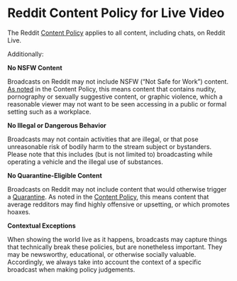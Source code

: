 Reddit Content Policy for Live Video
====================================

The Reddit [Content Policy](https://www.redditinc.com/policies/content-policy) applies to all content, including chats, on Reddit Live.

Additionally:

**No NSFW Content**

Broadcasts on Reddit may not include NSFW (“Not Safe for Work”) content. [As noted](https://www.redditinc.com/policies/content-policy#text-content3) in the Content Policy, this means content that contains nudity, pornography or sexually suggestive content, or graphic violence, which a reasonable viewer may not want to be seen accessing in a public or formal setting such as a workplace.

**No Illegal or Dangerous Behavior**

Broadcasts may not contain activities that are illegal, or that pose unreasonable risk of bodily harm to the stream subject or bystanders. Please note that this includes (but is not limited to) broadcasting while operating a vehicle and the illegal use of substances.

**No Quarantine-Eligible Content**

Broadcasts on Reddit may not include content that would otherwise trigger a [Quarantine](https://www.reddithelp.com/en/categories/rules-reporting/account-and-community-restrictions/quarantined-subreddits). As noted in the [Content Policy](https://www.redditinc.com/policies/content-policy), this means content that average redditors may find highly offensive or upsetting, or which promotes hoaxes.

**Contextual Exceptions**

When showing the world live as it happens, broadcasts may capture things that technically break these policies, but are nonetheless important. They may be newsworthy, educational, or otherwise socially valuable. Accordingly, we always take into account the context of a specific broadcast when making policy judgements.